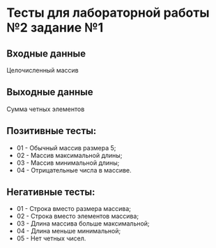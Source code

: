 # Тесты для лабораторной работы №2 задание №1

## Входные данные
Целочисленный массив

## Выходные данные
Сумма четных элементов

## Позитивные тесты:
- 01 - Обычный массив размера 5;
- 02 - Массив максимальной длины;
- 03 - Массив минимальной длины;
- 04 - Отрицательные числа в массиве.

## Негативные тесты:
- 01 - Строка вместо размера массива;
- 02 - Строка вместо элементов массива;
- 03 - Длина массива больше максимальной;
- 04 - Длина меньше минимальной;
- 05 - Нет четных чисел.
